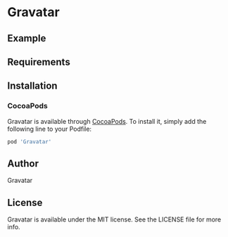 # Gravatar

## Example

## Requirements

## Installation

### CocoaPods
Gravatar is available through [CocoaPods](https://cocoapods.org). To install
it, simply add the following line to your Podfile:

```ruby
pod 'Gravatar'
```

## Author

Gravatar

## License

Gravatar is available under the MIT license. See the LICENSE file for more info.
